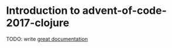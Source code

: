 # Introduction to advent-of-code-2017-clojure

TODO: write [great documentation](http://jacobian.org/writing/what-to-write/)
